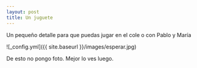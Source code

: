 ```yaml
---
layout: post
title: Un juguete
---
```


 Un pequeño detalle para que puedas jugar en el cole o con Pablo y María

![_config.yml]({{ site.baseurl }}/images/esperar.jpg)

De esto no pongo foto. Mejor lo ves luego.

